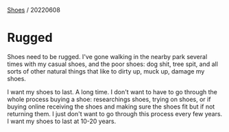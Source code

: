 [Shoes](index.md) / 20220608

# Rugged

Shoes need to be rugged. I've gone walking in the nearby park several times with my casual shoes, and the poor shoes: dog shit, tree spit, and all sorts of other natural things that like to dirty up, muck up, damage my shoes.

I want my shoes to last. A long time. I don't want to have to go through the whole process buying a shoe: researchings shoes, trying on shoes, or if buying online receiving the shoes and making sure the shoes fit but if not returning them. I just don't want to go through this process every few years. I want my shoes to last at 10-20 years.